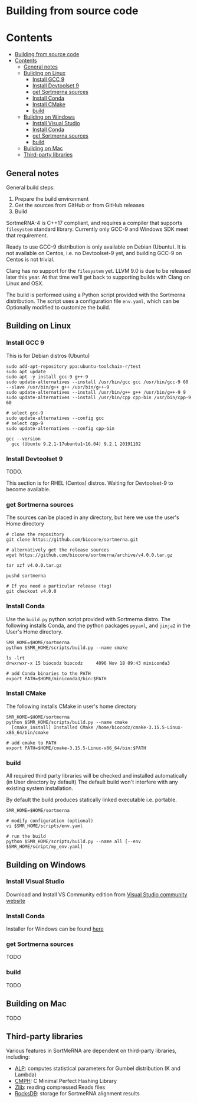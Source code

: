 # Building from source code

# Contents

- [Building from source code](#building-from-source-code)
- [Contents](#contents)
	- [General notes](#general-notes)
	- [Building on Linux](#building-on-linux)
		- [Install GCC 9](#install-gcc-9)
		- [Install Devtoolset 9](#install-devtoolset-9)
		- [get Sortmerna sources](#get-sortmerna-sources)
		- [Install Conda](#install-conda)
		- [Install CMake](#install-cmake)
		- [build](#build)
	- [Building on Windows](#building-on-windows)
		- [Install Visual Studio](#install-visual-studio)
		- [Install Conda](#install-conda-1)
		- [get Sortmerna sources](#get-sortmerna-sources-1)
		- [build](#build-1)
	- [Building on Mac](#building-on-mac)
	- [Third-party libraries](#third-party-libraries)

## General notes

General build steps:
1. Prepare the build environment
2. Get the sources from GitHub or from GitHub releases
3. Build

SortmeRNA-4 is C++17 compliant, and requires a compiler that supports `filesystem` standard library.
Currently only GCC-9 and Windows SDK meet that requirement.

Ready to use GCC-9 distribution is only available on Debian (Ubuntu). It is not available on Centos, i.e. no Devtoolset-9 yet, and building GCC-9 on Centos is not trivial.

Clang has no support for the `filesystem` yet. LLVM 9.0 is due to be released later this year. At that time we'll get back to supporting builds with Clang on Linux and OSX.

The build is performed using a Python script provided with the Sortmerna distribution.
The script uses a configuration file `env.yaml`, which can be Optionally modified to customize the build.

## Building on Linux

### Install GCC 9

This is for Debian distros (Ubuntu)

```
sudo add-apt-repository ppa:ubuntu-toolchain-r/test
sudo apt update
sudo apt -y install gcc-9 g++-9
sudo update-alternatives --install /usr/bin/gcc gcc /usr/bin/gcc-9 60 --slave /usr/bin/g++ g++ /usr/bin/g++-9
sudo update-alternatives --install /usr/bin/g++ g++ /usr/bin/g++-9 9
sudo update-alternatives --install /usr/bin/cpp cpp-bin /usr/bin/cpp-9 60

# select gcc-9
sudo update-alternatives --config gcc
# select cpp-9
sudo update-alternatives --config cpp-bin

gcc --version
  gcc (Ubuntu 9.2.1-17ubuntu1~16.04) 9.2.1 20191102
```

### Install Devtoolset 9

TODO. 

This section is for RHEL (Centos) distros. Waiting for Devtoolset-9 to become available.

### get Sortmerna sources

The sources can be placed in any directory, but here we use the user's Home directory
```
# clone the repository
git clone https://github.com/biocore/sortmerna.git

# alternatively get the release sources
wget https://github.com/biocore/sortmerna/archive/v4.0.0.tar.gz

tar xzf v4.0.0.tar.gz

pushd sortmerna

# If you need a particular release (tag)
git checkout v4.0.0
```

### Install Conda

Use the `build.py` python script provided with Sortmerna distro.
The following installs Conda, and the python packages `pyyaml`, and `jinja2` in the User's Home directory.

```
SMR_HOME=$HOME/sortmerna
python $SMR_HOME/scripts/build.py --name cmake

ls -lrt
drwxrwxr-x 15 biocodz biocodz     4096 Nov 18 09:43 miniconda3

# add Conda binaries to the PATH
export PATH=$HOME/miniconda3/bin:$PATH
```

### Install CMake

The following installs CMake in user's home directory

```
SMR_HOME=$HOME/sortmerna
python $SMR_HOME/scripts/build.py --name cmake
  [cmake_install] Installed CMake /home/biocodz/cmake-3.15.5-Linux-x86_64/bin/cmake

# add cmake to PATH
export PATH=$HOME/cmake-3.15.5-Linux-x86_64/bin:$PATH
```

### build

All required third party libraries will be checked and installed automatically (in User directory by default)
The default build won't interfere with any existing system installation.

By default the build produces statically linked executable i.e. portable.

```
SMR_HOME=$HOME/sortmerna

# modify configuration (optional)
vi $SMR_HOME/scripts/env.yaml

# run the build
python $SMR_HOME/scripts/build.py --name all [--env $SMR_HOME/script/my_env.yaml]
```

## Building on Windows

### Install Visual Studio

Download and Install VS Community edition from [Visual Studio community website](https://www.visualstudio.com/vs/community/)

### Install Conda

Installer for Windows can be found [here](https://conda.io/en/latest/miniconda.html)

### get Sortmerna sources

TODO

### build

TODO

## Building on Mac

TODO

## Third-party libraries

Various features in SortMeRNA are dependent on third-party libraries, including:
* [ALP](http://www.ncbi.nlm.nih.gov/CBBresearch/Spouge/html_ncbi/html/software/program.html?uid=6): computes statistical parameters for Gumbel distribution (K and Lambda)
* [CMPH](http://cmph.sourceforge.net): C Minimal Perfect Hashing Library
* [Zlib](https://github.com/madler/zlib): reading compressed Reads files
* [RocksDB](https://github.com/facebook/rocksdb): storage for SortmeRNA alignment results